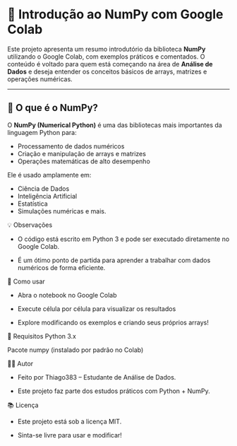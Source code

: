 # 🧠 Introdução ao NumPy com Google Colab

Este projeto apresenta um resumo introdutório da biblioteca **NumPy** utilizando o Google Colab, com exemplos práticos e comentados. O conteúdo é voltado para quem está começando na área de **Análise de Dados** e deseja entender os conceitos básicos de arrays, matrizes e operações numéricas.

---

## 📌 O que é o NumPy?

O **NumPy (Numerical Python)** é uma das bibliotecas mais importantes da linguagem Python para:

- Processamento de dados numéricos
- Criação e manipulação de arrays e matrizes
- Operações matemáticas de alto desempenho

Ele é usado amplamente em:

- Ciência de Dados
- Inteligência Artificial
- Estatística
- Simulações numéricas e mais.


💡 Observações

* O código está escrito em Python 3 e pode ser executado diretamente no Google Colab.

* É um ótimo ponto de partida para aprender a trabalhar com dados numéricos de forma eficiente.


📂 Como usar

* Abra o notebook no Google Colab

* Execute célula por célula para visualizar os resultados

* Explore modificando os exemplos e criando seus próprios arrays!


🚀 Requisitos
Python 3.x

Pacote numpy (instalado por padrão no Colab)


🧑‍💻 Autor

* Feito por Thiago383 – Estudante de Análise de Dados.

* Este projeto faz parte dos estudos práticos com Python + NumPy.


📚 Licença

* Este projeto está sob a licença MIT.

* Sinta-se livre para usar e modificar!

